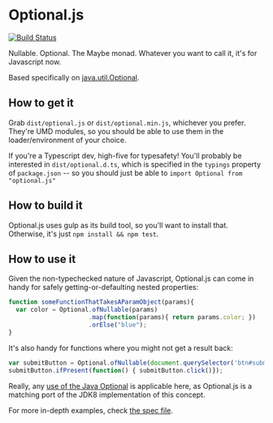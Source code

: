 Optional.js
===========

[![Build Status](https://travis-ci.org/spencerwi/Optional.js.svg?branch=master)](https://travis-ci.org/spencerwi/Optional.js)

Nullable. Optional. The Maybe monad. Whatever you want to call it, it's for Javascript now.

Based specifically on [java.util.Optional](http://docs.oracle.com/javase/8/docs/api/java/util/Optional.html).


How to get it
-------------

Grab `dist/optional.js` or `dist/optional.min.js`, whichever you prefer. 
They're UMD modules, so you should be able to use them in the loader/environment
of your choice.

If you're a Typescript dev, high-five for typesafety! You'll probably be interested in `dist/optional.d.ts`, 
which is specified in the `typings` property of `package.json` -- so you should just be able to `import Optional from "optional.js"`


How to build it
---------------

Optional.js uses gulp as its build tool, so you'll want to install that. Otherwise, it's just `npm install && npm test`.


How to use it
-------------

Given the non-typechecked nature of Javascript, Optional.js can come in handy for 
safely getting-or-defaulting nested properties:

```javascript
function someFunctionThatTakesAParamObject(params){
  var color = Optional.ofNullable(params)
                      .map(function(params){ return params.color; })
                      .orElse("blue");
}
```

It's also handy for functions where you might not get a result back:

```javascript
var submitButton = Optional.ofNullable(document.querySelector('btn#submit'));
submitButton.ifPresent(function() { submitButton.click()});
```

Really, any [use of the Java Optional](http://www.oracle.com/technetwork/articles/java/java8-optional-2175753.html) is applicable here, as Optional.js is a matching port of the JDK8 implementation of this concept.

For more in-depth examples, check [the spec file](https://github.com/spencerwi/Optional.js/blob/master/test/optional.spec.js).
